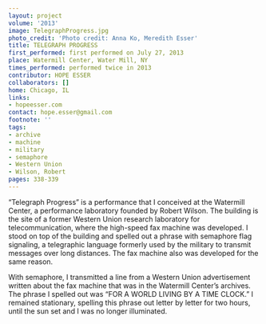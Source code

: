 ```yaml
---
layout: project
volume: '2013'
image: TelegraphProgress.jpg
photo_credit: 'Photo credit: Anna Ko, Meredith Esser'
title: TELEGRAPH PROGRESS
first_performed: first performed on July 27, 2013
place: Watermill Center, Water Mill, NY
times_performed: performed twice in 2013
contributor: HOPE ESSER
collaborators: []
home: Chicago, IL
links:
- hopeesser.com
contact: hope.esser@gmail.com
footnote: ''
tags:
- archive
- machine
- military
- semaphore
- Western Union
- Wilson, Robert
pages: 338-339
---
```


“Telegraph Progress” is a performance that I conceived at the Watermill Center, a performance laboratory founded by Robert Wilson. The building is the site of a former Western Union research laboratory for telecommunication, where the high-speed fax machine was developed. I stood on top of the building and spelled out a phrase with semaphore flag signaling, a telegraphic language formerly used by the military to transmit messages over long distances. The fax machine also was developed for the same reason.

With semaphore, I transmitted a line from a Western Union advertisement written about the fax machine that was in the Watermill Center’s archives. The phrase I spelled out was “FOR A WORLD LIVING BY A TIME CLOCK.” I remained stationary, spelling this phrase out letter by letter for two hours, until the sun set and I was no longer illuminated.
